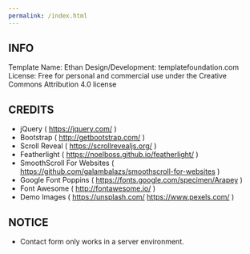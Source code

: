 ```yaml
---
permalink: /index.html
---
```


## INFO

Template Name: Ethan
Design/Development: templatefoundation.com
License: Free for personal and commercial use under the Creative Commons Attribution 4.0 license


## CREDITS

- jQuery ( https://jquery.com/ )
- Bootstrap ( http://getbootstrap.com/ )
- Scroll Reveal ( https://scrollrevealjs.org/ )
- Featherlight ( https://noelboss.github.io/featherlight/ )
- SmoothScroll For Websites ( https://github.com/galambalazs/smoothscroll-for-websites )
- Google Font Poppins ( https://fonts.google.com/specimen/Arapey )
- Font Awesome ( http://fontawesome.io/ )
- Demo Images ( https://unsplash.com/ https://www.pexels.com/ )


## NOTICE

- Contact form only works in a server environment.
